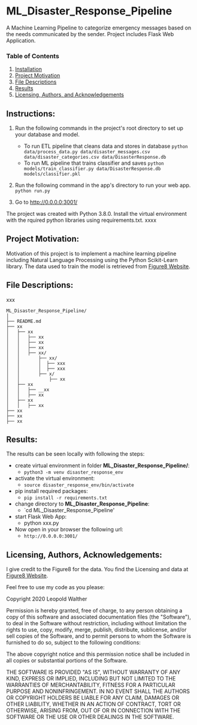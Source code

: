 # ML_Disaster_Response_Pipeline
A Machine Learning Pipeline to categorize emergency messages based on the needs communicated by the sender. Project includes Flask Web Application.

### Table of Contents

1. [Installation](#instructions)
2. [Project Motivation](#motivation)
3. [File Descriptions](#files)
4. [Results](#results)
5. [Licensing, Authors, and Acknowledgements](#licensing)

## Instructions: <a name="instructions"></a>
1. Run the following commands in the project's root directory to set up your database and model.

    - To run ETL pipeline that cleans data and stores in database
        `python data/process_data.py data/disaster_messages.csv data/disaster_categories.csv data/DisasterResponse.db`
    - To run ML pipeline that trains classifier and saves
        `python models/train_classifier.py data/DisasterResponse.db models/classifier.pkl`

2. Run the following command in the app's directory to run your web app.
    `python run.py`

3. Go to http://0.0.0.0:3001/


The project was created with Python 3.8.0.
Install the virtual environment with the rquired python libraries using
requirements.txt.
xxxx

## Project Motivation: <a name="motivation"></a>

Motivation of this project is to implement a machine learning pipeline
including Natural Language Processing using the Python Scikit-Learn library.
The data used to train the model is retrieved from
[Figure8 Website](xxx).


## File Descriptions: <a name="files"></a>
xxx

```
ML_Disaster_Response_Pipeline/
│
├── README.md
├── xx
│   ├── xx
│   │   ├── xx
│   │   ├── xx
│   │   ├── xx
│   │   ├── xx/
│   │       ├── xx/
│   │       │  ├── xxx
│   │       │  ├── xxx
│   │       ├── x/
│   │           ├── xx
│   ├── xx
│   │   ├── __xx
│   │   ├── xx
│   ├── xx
│   │   ├── xx
├── xx
├── xx
├── xx

```


## Results: <a name="results"></a>
The results can be seen locally with following the steps:
* create virtual environment in folder **ML_Disaster_Response_Pipeline/**:
  - `python3 -m venv disaster_response_env`
* activate the virtual environment:
  - `source disaster_response_env/bin/activate`
* pip install required packages:
  - `pip install -r requirements.txt`
* change directory to **ML_Disaster_Response_Pipeline**:
  - `cd ML_Disaster_Response_Pipeline'
* start Flask Web App:
  - python xxx.py
* Now open in your browser the following url:
  - `http://0.0.0.0:3001/`

## Licensing, Authors, Acknowledgements: <a name="licensing"></a>

I give credit to the Figure8 for the data. You find the Licensing and data
at [Figure8 Website](xxx).

Feel free to use my code as you please:

Copyright 2020 Leopold Walther

Permission is hereby granted, free of charge, to any person obtaining a copy of this software and associated documentation files (the "Software"), to deal in the Software without restriction, including without limitation the rights to use, copy, modify, merge, publish, distribute, sublicense, and/or sell copies of the Software, and to permit persons to whom the Software is furnished to do so, subject to the following conditions:

The above copyright notice and this permission notice shall be included in all copies or substantial portions of the Software.

THE SOFTWARE IS PROVIDED "AS IS", WITHOUT WARRANTY OF ANY KIND, EXPRESS OR IMPLIED, INCLUDING BUT NOT LIMITED TO THE WARRANTIES OF MERCHANTABILITY, FITNESS FOR A PARTICULAR PURPOSE AND NONINFRINGEMENT. IN NO EVENT SHALL THE AUTHORS OR COPYRIGHT HOLDERS BE LIABLE FOR ANY CLAIM, DAMAGES OR OTHER LIABILITY, WHETHER IN AN ACTION OF CONTRACT, TORT OR OTHERWISE, ARISING FROM, OUT OF OR IN CONNECTION WITH THE SOFTWARE OR THE USE OR OTHER DEALINGS IN THE SOFTWARE.
